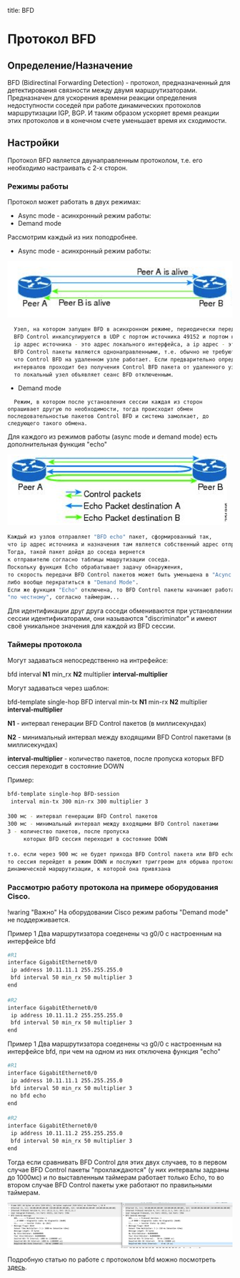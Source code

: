 title: BFD

# Протокол BFD

## Определение/Назначение

BFD (Bidirectinal Forwarding Detection) - протокол, предназначенный для детектирования связности между двумя маршрутизаторами. Предназначен для ускорения времени реакции определения недоступности соседей при работе динамических протоколов маршрутизации IGP, BGP. И таким образом ускоряет время реакции этих протоколов и в конечном счете уменьшает время их сходимости.

## Настройки
Протокол BFD является двунаправленным протоколом, т.е. его необходимо настраивать с 2-х сторон.

### Режимы работы
Протокол может работать в двух режимах:

- Async mode - асинхронный режим работы:
- Demand mode 

Рассмотрим каждый из них поподробнее.

- Async mode - асинхронный режим работы:

![BFD Async](img/bfd-async.png)

```bash 
  Узел, на котором запущен BFD в асинхронном режиме, периодически передает пакеты BFD Control. 
  BFD Control инкапсулируются в UDP с портом источника 49152 и портом назначения 3784. 
  ip адрес источника - это адрес локального интерфейса, а ip адрес - это адрес удаленного интерфейса.
  BFD Control пакеты являются однонаправленными, т.е. обычно не требуют ответа. Их цель - подтвердить, 
  что Control BFD на удаленном узле работает. Если предварительно определенное количество 
  интервалов проходит без получения Control BFD пакета от удаленного узла, 
  то локальный узел объявляет сеанс BFD отключенным.
```

- Demand mode 
```
  Режим, в котором после установления сессии каждая из сторон опрашивает другую по необходимости, тогда происходит обмен последовательностью пакетов Control BFD и система замолкает, до следующего такого обмена.
```

Для каждого из режимов работы (async mode и demand mode) есть дополнительная функция "echo"

![BFD echo function](img/bfd-echo.png)

```bash
Каждый из узлов отправляет "BFD echo" пакет, сформированный так, 
что ip адрес источника и назначения там является собственный адрес отправителя. 
Тогда, такой пакет дойдя до соседа вернется 
к отправителю согласно таблицы машрутизации соседа.
Поскольку функция Echo обрабатывает задачу обнаружения, 
то скорость передачи BFD Control пакетов может быть уменьшена в "Acync Mode",
либо вообще перкратиться в "Demand Mode".
Если же функция "Echo" отключена, то BFD Control пакеты начинают работать 
"по честному", согласно таймерам...
```

Для идентификации друг друга соседи обмениваются при установлении сессии идентификаторами, 
они называются "discriminator" и имеют своё уникальное значения для каждой из BFD сессии.

### Таймеры протокола

Могут задаваться непосредственно на интрефейсе:

bfd interval **N1** min_rx **N2** multiplier **interval-multiplier**

Могут задаваться через шаблон:

bfd-template single-hop BFD
 interval min-tx **N1** min-rx **N2** multiplier **interval-multiplier**


**N1** -  интервал генерации BFD Control пакетов (в миллисекундах)

**N2** - минимальный интервал между входящими BFD Control пакетами (в миллисекундах)

**interval-multiplier** - количество пакетов, после пропуска которых BFD сессия переходит в состояние DOWN

Пример:
```bash
bfd-template single-hop BFD-session
 interval min-tx 300 min-rx 300 multiplier 3

300 мс - интервал генерации BFD Control пакетов
300 мс - минимальный интервал между входящими BFD Control пакетами
3 - количество пакетов, после пропуска 
     которых BFD сессия переходит в состояние DOWN

т.о. если через 900 мс не будет прихода BFD Control пакета или BFD echo,
то сессия перейдет в режим DOWN и послужит триггреом для обрыва протокола
динамической маршрутизации, к которой она привязана
```

### Рассмотрю работу протокола на примере оборудования Cisco.
!waring "Важно"
		На оборудовании Cisco режим работы "Demand mode" не поддерживается.

Пример 1 Два маршрутизатора соеденены чз g0/0 с настроенным на интерфейсе bfd
```bash
#R1
interface GigabitEthernet0/0
 ip address 10.11.11.1 255.255.255.0
 bfd interval 50 min_rx 50 multiplier 3
end

#R2
interface GigabitEthernet0/0
 ip address 10.11.11.2 255.255.255.0
 bfd interval 50 min_rx 50 multiplier 3
end
```

Пример 1 Два маршрутизатора соеденены чз g0/0 с настроенным на интерфейсе bfd,
при чем на одном из них отключена функция "echo"
```bash
#R1
interface GigabitEthernet0/0
 ip address 10.11.11.1 255.255.255.0
 bfd interval 50 min_rx 50 multiplier 3
 no bfd echo
end

#R2
interface GigabitEthernet0/0
 ip address 10.11.11.2 255.255.255.0
 bfd interval 50 min_rx 50 multiplier 3
end
```

Тогда если сравнивать BFD Control для этих двух случаев, то
в первом случае BFD Control пакеты "прохлаждаются" (у них интервалы задраны до 1000мс)
и по выставленным таймерам работает только Echo, 
то во втором случае BFD Control пакеты уже работают по правильными таймерам.

![BFD echo function](img/bfd-control-with-without-echo.jpg)

Подробную статью по работе с протоколом bfd можно посмотреть [здесь](https://community.cisco.com/t5/service-providers-documents/bfd-support-on-cisco-asr9000/ta-p/3153191/page/6).